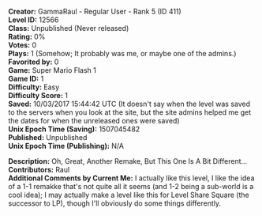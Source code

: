 **Creator:** GammaRaul - Regular User - Rank 5 (ID 411) <br>
**Level ID:** 12566 <br>
**Class:** Unpublished (Never released) <br>
**Rating:** 0% <br>
**Votes:** 0 <br>
**Plays:** 1 (Somehow; It probably was me, or maybe one of the admins.) <br>
**Favorited by:** 0 <br>
**Game:** Super Mario Flash 1 <br>
**Game ID:** 1 <br>
**Difficulty:** Easy <br>
**Difficulty Score:** 1 <br>
**Saved:** 10/03/2017 15:44:42 UTC (It doesn't say when the level was saved to the servers when you look at the site, but the site admins helped me get the dates for when the unreleased ones were saved) <br>
**Unix Epoch Time (Saving):** 1507045482 <br>
**Published:** Unpublished <br>
**Unix Epoch Time (Publishing):** N/A

**Description:** Oh, Great, Another Remake, But This One Is A Bit Different... <br>
**Contributors:** Raul <br>
**Additional Comments by Current Me:** I actually like this level, I like the idea of a 1-1 remakke that's not quite all it seems (and 1-2 being a sub-world is a cool idea); I may actually make a level like this for Level Share Square (the successor to LP), though I'll obviously do some things differently.
